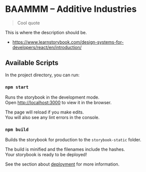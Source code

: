 # BAAMMM – Additive Industries

> Cool quote

This is where the description should be.

- https://www.learnstorybook.com/design-systems-for-developers/react/en/introduction/

## Available Scripts

In the project directory, you can run:

### `npm start`

Runs the storybook in the development mode.\
Open [http://localhost:3000](http://localhost:3000) to view it in the browser.

The page will reload if you make edits.\
You will also see any lint errors in the console.

### `npm build`

Builds the storybook for production to the `storybook-static` folder.

The build is minified and the filenames include the hashes.\
Your storybook is ready to be deployed!

See the section about [deployment](https://facebook.github.io/create-react-app/docs/deployment) for more information.
